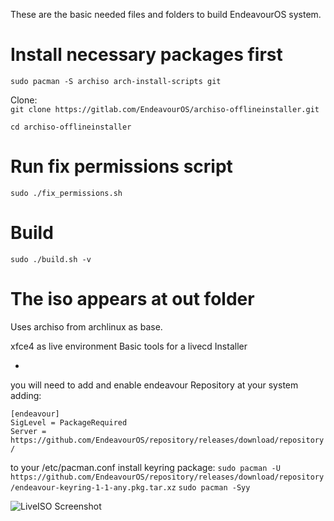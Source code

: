 These are the basic needed files and folders to build EndeavourOS system.

# Install necessary packages first
`sudo pacman -S archiso arch-install-scripts git`

Clone:\
`git clone https://gitlab.com/EndeavourOS/archiso-offlineinstaller.git`

`cd archiso-offlineinstaller`

# Run fix permissions script
`sudo ./fix_permissions.sh`

# Build
`sudo ./build.sh -v`

# The iso appears at out folder

Uses archiso from archlinux as base.

xfce4 as live environment
Basic tools for a livecd
Installer

*
you will need to add and enable endeavour Repository at your system
adding:

`[endeavour]`\
`SigLevel = PackageRequired`\
`Server = https://github.com/EndeavourOS/repository/releases/download/repository/`

to your /etc/pacman.conf
install keyring package:
`sudo pacman -U https://github.com/EndeavourOS/repository/releases/download/repository/endeavour-keyring-1-1-any.pkg.tar.xz`
`sudo pacman -Syy`

![LiveISO Screenshot](https://raw.githubusercontent.com/endeavouros-team/artwork-images-logo/master/ISO-Shot.png "LiveISO Screenshot")
